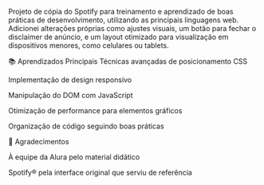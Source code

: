 Projeto de cópia do Spotify para treinamento e aprendizado de boas práticas de desenvolvimento, utilizando as principais linguagens web. Adicionei alterações próprias como ajustes visuais, um botão para fechar o disclaimer de anúncio, e um layout otimizado para visualização em dispositivos menores, como celulares ou tablets.

📚 Aprendizados Principais
Técnicas avançadas de posicionamento CSS

Implementação de design responsivo

Manipulação do DOM com JavaScript

Otimização de performance para elementos gráficos

Organização de código seguindo boas práticas

🙌 Agradecimentos

À equipe da Alura pelo material didático

Spotify® pela interface original que serviu de referência